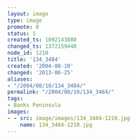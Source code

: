 ```yaml
---
layout: image
type: image
promote: 0
status: 1
created_ts: 1092143880
changed_ts: 1372159448
node_id: 1210
title: '134_3484'
created: '2004-08-10'
changed: '2013-06-25'
aliases:
- "/2004/08/10/134_3484/"
permalink: "/2004/08/10/134_3484/"
tags:
- Banks Peninsula
images:
- - src: image/images/134_3484-1210.jpg
    name: 134_3484-1210.jpg
---
```


